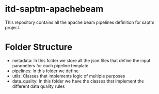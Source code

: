 # itd-saptm-apachebeam
This repository contains all the apache beam pipelines definition for saptm project.


# Folder Structure
* metadata: In this folder we store all the json files that define the input parameters for each pipeline template
* pipelines: In this folder we define 
* utils: Classes that implements logic of multiple purposes
* data_quality: In this folder we have the classes that implement the different data quality rules
